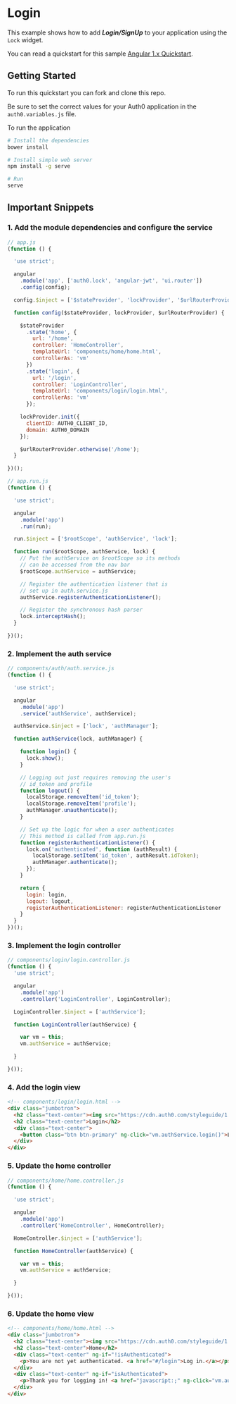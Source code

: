 # Login

This example shows how to add ***Login/SignUp*** to your application using the `Lock` widget.

You can read a quickstart for this sample [Angular 1.x Quickstart](https://auth0.com/docs/quickstart/spa/angularjs/01-login). 

## Getting Started

To run this quickstart you can fork and clone this repo.

Be sure to set the correct values for your Auth0 application in the `auth0.variables.js` file.

To run the application

```bash
# Install the dependencies
bower install

# Install simple web server
npm install -g serve

# Run
serve
```


## Important Snippets

### 1. Add the module dependencies and configure the service

```js
// app.js
(function () {

  'use strict';

  angular
    .module('app', ['auth0.lock', 'angular-jwt', 'ui.router'])
    .config(config);

  config.$inject = ['$stateProvider', 'lockProvider', '$urlRouterProvider'];

  function config($stateProvider, lockProvider, $urlRouterProvider) {

    $stateProvider
      .state('home', {
        url: '/home',
        controller: 'HomeController',
        templateUrl: 'components/home/home.html',
        controllerAs: 'vm'
      })
      .state('login', {
        url: '/login',
        controller: 'LoginController',
        templateUrl: 'components/login/login.html',
        controllerAs: 'vm'
      });

    lockProvider.init({
      clientID: AUTH0_CLIENT_ID,
      domain: AUTH0_DOMAIN
    });

    $urlRouterProvider.otherwise('/home');
  }

})();
```

```js
// app.run.js
(function () {

  'use strict';

  angular
    .module('app')
    .run(run);

  run.$inject = ['$rootScope', 'authService', 'lock'];

  function run($rootScope, authService, lock) {
    // Put the authService on $rootScope so its methods
    // can be accessed from the nav bar
    $rootScope.authService = authService;

    // Register the authentication listener that is
    // set up in auth.service.js
    authService.registerAuthenticationListener();

    // Register the synchronous hash parser
    lock.interceptHash();
  }

})();
```

### 2. Implement the auth service

```js
// components/auth/auth.service.js
(function () {

  'use strict';

  angular
    .module('app')
    .service('authService', authService);

  authService.$inject = ['lock', 'authManager'];

  function authService(lock, authManager) {

    function login() {
      lock.show();
    }

    // Logging out just requires removing the user's
    // id_token and profile
    function logout() {
      localStorage.removeItem('id_token');
      localStorage.removeItem('profile');
      authManager.unauthenticate();
    }

    // Set up the logic for when a user authenticates
    // This method is called from app.run.js
    function registerAuthenticationListener() {
      lock.on('authenticated', function (authResult) {
        localStorage.setItem('id_token', authResult.idToken);
        authManager.authenticate();
      });
    }

    return {
      login: login,
      logout: logout,
      registerAuthenticationListener: registerAuthenticationListener
    }
  }
})();
```

### 3. Implement the login controller

```js
// components/login/login.controller.js
(function () {
  'use strict';

  angular
    .module('app')
    .controller('LoginController', LoginController);

  LoginController.$inject = ['authService'];

  function LoginController(authService) {

    var vm = this;
    vm.authService = authService;

  }

}());
```

### 4. Add the login view

```html
<!-- components/login/login.html -->
<div class="jumbotron">
  <h2 class="text-center"><img src="https://cdn.auth0.com/styleguide/1.0.0/img/badge.svg"></h2>
  <h2 class="text-center">Login</h2>
  <div class="text-center">
    <button class="btn btn-primary" ng-click="vm.authService.login()">Log In</button>
  </div>
</div>
```

### 5. Update the home controller

```js
// components/home/home.controller.js
(function () {

  'use strict';

  angular
    .module('app')
    .controller('HomeController', HomeController);

  HomeController.$inject = ['authService'];

  function HomeController(authService) {

    var vm = this;
    vm.authService = authService;

  }

}());
```

### 6. Update the home view

```html
<!-- components/home/home.html -->
<div class="jumbotron">
  <h2 class="text-center"><img src="https://cdn.auth0.com/styleguide/1.0.0/img/badge.svg"></h2>
  <h2 class="text-center">Home</h2>
  <div class="text-center" ng-if="!isAuthenticated">
    <p>You are not yet authenticated. <a href="#/login">Log in.</a></p>
  </div>
  <div class="text-center" ng-if="isAuthenticated">
    <p>Thank you for logging in! <a href="javascript:;" ng-click="vm.authService.logout()">Log out.</a></p>
  </div>
</div>

```